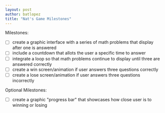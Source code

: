 ```yaml
---
layout: post
author: batlopez
title: "Nat's Game Milestones"
---
```

 
Milestones:
- [ ] create a graphic interface with a series of math problems that display after one is answered
- [ ] include a countdown that allots the user a specific time to answer
- [ ] integrate a loop so that math problems continue to display until three are answered correctly
- [ ] create a win screen/animation if user answers three questions correctly
- [ ] create a lose screen/animation if user answers three questions incorrectly

Optional Milestones:
- [ ] create a graphic "progress bar" that showcases how close user is to winning or losing
